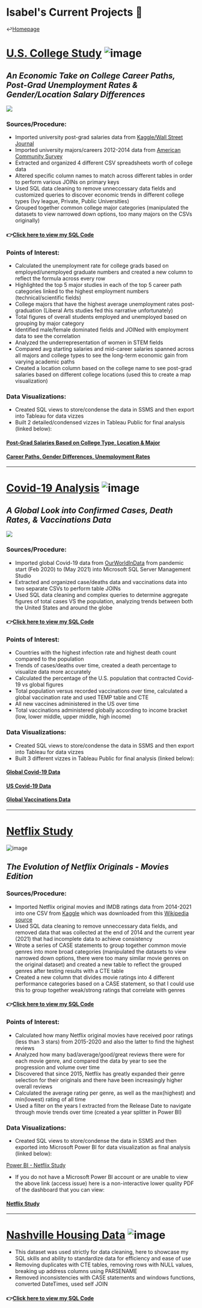 # Isabel's Current Projects 📍
↩️[Homepage](https://itummino.github.io/Isabel-Tummino)

# [U.S. College Study](https://github.com/itummino/PortfolioProjects/blob/main/CollegeData.sql) ![image](https://user-images.githubusercontent.com/84094369/120266976-053e6400-c271-11eb-878b-386c5a803d44.png)
## *An Economic Take on College Career Paths, Post-Grad Unemployment Rates & Gender/Location Salary Differences*
![](/images/mapcollege.jpg)
### Sources/Procedure:
- Imported university post-grad salaries data from [Kaggle/Wall Street Journal](https://www.kaggle.com/wsj/college-salaries?select=salaries-by-college-type.csv)
- Imported university majors/careers 2012-2014 data from [American Community Survey](https://github.com/fivethirtyeight/data/tree/master/college-majors)
- Extracted and organized 4 different CSV spreadsheets worth of college data 
- Altered specific column names to match across different tables in order to perform various JOINs on primary keys
- Used SQL data cleaning to remove unneccessary data fields and customized queries to discover economic trends in different college types (Ivy league, Private, Public Universities) 
- Grouped together common college major categories (manipulated the datasets to view narrowed down options, too many majors on the CSVs originally)
#### 👉[Click here to view my SQL Code](https://github.com/itummino/PortfolioProjects/blob/main/CollegeData.sql)

### Points of Interest: 
- Calculated the unemployment rate for college grads based on employed/unemployed graduate numbers and created a new column to reflect the formula across every row
- Highlighted the top 5 major studies in each of the top 5 career path categories linked to the highest employment numbers (technical/scientific fields)
- College majors that have the highest average unemployment rates post-graduation (Liberal Arts studies fed this narrative unfortunately)
- Total figures of overall students employed and unemployed based on grouping by major category
- Identified male/female dominated fields and JOINed with employment data to see the correlation
- Analyzed the underrepresentation of women in STEM fields
- Compared avg starting salaries and mid-career salaries spanned across all majors and college types to see the long-term economic gain from varying academic paths 
- Created a location column based on the college name to see post-grad salaries based on different college locations (used this to create a map visualization)

### Data Visualizations:
- Created SQL views to store/condense the data in SSMS and then export into Tableau for data vizzes
- Built 2 detailed/condensed vizzes in Tableau Public for final analysis (linked below):

#### [Post-Grad Salaries Based on College Type, Location & Major](https://public.tableau.com/app/profile/isabel.tummino/viz/U_S_CollegeStudy/Dashboard1)
#### [Career Paths, Gender Differences, Unemployment Rates](https://public.tableau.com/app/profile/isabel.tummino/viz/U_S_CollegeStudy-CareerPathsGenderDifferencesUnemploymentRates/Dashboard1)
------------------------------------------------------------------------------------------------------------------------------------

# [Covid-19 Analysis](https://github.com/itummino/PortfolioProjects/blob/main/CovidData.sql) ![image](https://user-images.githubusercontent.com/84094369/120266911-dcb66a00-c270-11eb-9df0-c20d82d87cad.png)
## *A Global Look into Confirmed Cases, Death Rates, & Vaccinations Data*
![](/images/covid19.jpg)  
### Sources/Procedure:
- Imported global Covid-19 data from [OurWorldInData](https://ourworldindata.org/covid-deaths) from pandemic start (Feb 2020) to (May 2021) into Microsoft SQL Server Management Studio
- Extracted and organized case/deaths data and vaccinations data into two separate CSVs to perform table JOINs
- Used SQL data cleaning and complex queries to determine aggregate figures of total cases VS the population, analyzing trends between both the United States and around the globe
#### 👉[Click here to view my SQL Code](https://github.com/itummino/PortfolioProjects/blob/main/CovidData.sql)

### Points of Interest: 
- Countries with the highest infection rate and highest death count compared to the population
- Trends of cases/deaths over time, created a death percentage to visualize data more accurately
- Calculated the percentage of the U.S. population that contracted Covid-19 vs global figures
- Total population versus recorded vaccinations over time, calculated a global vaccination rate and used TEMP table and CTE 
- All new vaccines administered in the US over time
- Total vaccinations administered globally according to income bracket (low, lower middle, upper middle, high income)

### Data Visualizations:
- Created SQL views to store/condense the data in SSMS and then export into Tableau for data vizzes
- Built 3 different vizzes in Tableau Public for final analysis (linked below): 

#### [Global Covid-19 Data](https://public.tableau.com/app/profile/isabel.tummino/viz/GlobalCovid19Data/GlobalCovidData)
#### [US Covid-19 Data](https://public.tableau.com/app/profile/isabel.tummino/viz/U_S_Covid19Data/U_S_CovidData)
#### [Global Vaccinations Data](https://public.tableau.com/app/profile/isabel.tummino/viz/VaccinationsData/GlobalVaccinationData)
------------------------------------------------------------------------------------------------------------------------------------

# [Netflix Study](https://github.com/itummino/PortfolioProjects/blob/main/NetflixData.sql) 
![image](/images/smallnetflix.jpg)

## *The Evolution of Netflix Originals - Movies Edition*

### Sources/Procedure:
- Imported Netflix original movies and IMDB ratings data from 2014-2021 into one CSV from [Kaggle](https://www.kaggle.com/luiscorter/netflix-original-films-imdb-scores) which was downloaded from this [Wikipedia source](https://en.wikipedia.org/wiki/Lists_of_Netflix_original_films)
- Used SQL data cleaning to remove unneccessary data fields, and removed data that was collected at the end of 2014 and the current year (2021) that had incomplete data to achieve consistency
- Wrote a series of CASE statements to group together common movie genres into more broad categories (manipulated the datasets to view narrowed down options, there were too many similar movie genres on the original dataset) and created a new table to reflect the grouped genres after testing results with a CTE table
- Created a new column that divides movie ratings into 4 different performance categories based on a CASE statement, so that I could use this to group together weak/strong ratings that correlate with genres
#### 👉[Click here to view my SQL Code](https://github.com/itummino/PortfolioProjects/blob/main/NetflixData.sql)

### Points of Interest: 
- Calculated how many Netflix original movies have received poor ratings (less than 3 stars) from 2015-2020 and also the latter to find the highest reviews
- Analyzed how many bad/average/good/great reviews there were for each movie genre, and compared the data by year to see the progression and volume over time
- Discovered that since 2015, Netflix has greatly expanded their genre selection for their originals and there have been increasingly higher overall reviews
- Calculated the average rating per genre, as well as the max(highest) and min(lowest) rating of all time
- Used a filter on the years I extracted from the Release Date to navigate through movie trends over time (created a year splitter in Power BI)

### Data Visualizations:
- Created SQL views to store/condense the data in SSMS and then exported into Microsoft Power BI for data visualization as final analysis (linked below):

[Power BI - Netflix Study](https://app.powerbi.com/reportEmbed?reportId=e1e8cc0d-89df-456a-8363-a5adab85367e&autoAuth=true&ctid=2c94bed6-d675-4d3d-a53b-7b461fd6acc2&config=eyJjbHVzdGVyVXJsIjoiaHR0cHM6Ly93YWJpLXVzLW5vcnRoLWNlbnRyYWwtcmVkaXJlY3QuYW5hbHlzaXMud2luZG93cy5uZXQvIn0%3D)
- If you do not have a Microsoft Power BI account or are unable to view the above link (access issue) here is a non-interactive lower quality PDF of the dashboard that you can view:
#### [Netflix Study](https://raw.githubusercontent.com/itummino/PortfolioProjects/main/images/Nextflix%20Study.PNG)
------------------------------------------------------------------------------------------------------------------------------------

# [Nashville Housing Data](https://github.com/itummino/PortfolioProjects/blob/main/HousingData.sql) ![image](https://user-images.githubusercontent.com/84094369/120267077-39198980-c271-11eb-9e1b-5d23b5c690d4.png)
- This dataset was used strictly for data cleaning, here to showcase my SQL skills and ability to standardize data for efficiency and ease of use
- Removing duplicates with CTE tables, removing rows with NULL values, breaking up address columns using PARSENAME
- Removed inconsistencies with CASE statements and windows functions, converted DateTimes, used self JOIN
#### 👉[Click here to view my SQL Code](https://github.com/itummino/PortfolioProjects/blob/main/HousingData.sql)


